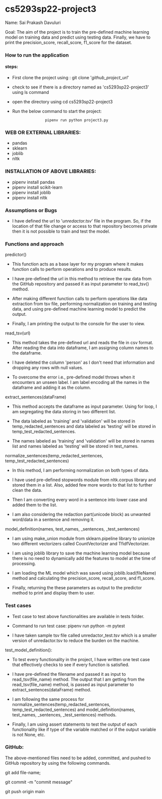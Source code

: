 # cs5293sp22-project3

Name: Sai Prakash Davuluri

Goal: The aim of the project is to train the pre-defined machine learning model on training data and predict using testing data. Finally, we have to print the precision_score, recall_score, f1_score for the dataset.

### How to run the application

#### steps:
* First clone the project using : git clone '_github_project_url_'
* check to see if there is a directory named as 'cs5293sp22-project3' using ls command
* open the directory using cd cs5293sp22-project3
* Run the below command to start the project:

                        
                     pipenv run python project3.py

### WEB OR EXTERNAL LIBRARIES:
* pandas
* sklearn
* joblib
* nltk

### INSTALLATION OF ABOVE LIBRARIES:
* pipenv install pandas
* pipenv install scikit-learn
* pipenv install joblib
* pipenv install nltk

### Assumptions or Bugs

* I have defined the url to '_unredactor.tsv_' file in the program. So, if the location of that file change or access to that repository becomes private then it is not possible to train and test the model.


### Functions and approach

predictor()

* This function acts as a base layer for my program where it makes function calls to perform operations and to produce results.

* I have pre-defined the url in this method to retrieve the raw data from the GitHub repository and passed it as input parameter to read_tsv() method.

* After making different function calls to perform operations like data extraction from tsv file, performing normalization on training and testing data, and using pre-defined machine learning model to predict the output.

* Finally, I am printing the output to the console for the user to view.

read_tsv(url)

* This method takes the pre-defined url and reads the file in csv format. After reading the data into dataframe, I am assigning column names to the dataframe.

* I have deleted the column 'person' as I don't need that information and dropping any rows with null values.

* To overcome the error  i.e., pre-defined model throws when it encounters an unseen label. I am label encoding all the names in the dataframe and adding it as the column.

extract_sentences(dataFrame)

* This method accepts the dataframe as input parameter. Using for loop, I am segregating the data storing in two different list.

* The data labeled as 'training' and 'validation' will be stored in temp_redacted_sentences and data labeled as 'testing' will be stored in temp_test_redacted_sentences.

* The names labeled as 'training' and 'validation' will be stored in names list and names labeled as 'testing' will be stored in test_names.

normalize_sentences(temp_redacted_sentences, temp_test_redacted_sentences)

* In this method, I am performing normalization on both types of data.

* I have used pre-defined stopwords module from nltk.corpus library and stored them in a list. Also, added few more words to that list to further clean the data.

* Then I am converting every word in a sentence into lower case and added them to the list.

* I am also considering the redaction part(unicode block) as unwanted word/data in a sentence and removing it.


model_definition(names, test_names, _sentences, _test_sentences)

* I am using make_union module from sklearn.pipeline library to unionize two different vectorizers called CountVectorizer and TfidfVectorizer.

* I am using joblib library to save the machine learning model because there is no need to dynamically add the features to model at the time of processing.

* I am loading the ML model which was saved using joblib.load(fileName) method and calculating the precision_score, recall_score, and f1_score.

* Finally, returning the these parameters as output to the predictor method to print and display them to user.


### Test cases

* Test case to test above functionalities are available in tests folder.

* Command to run test case: pipenv run python -m pytest

* I have taken sample tsv file called unredactor_test.tsv which is a smaller version of unredactor.tsv to reduce the burden on the machine.

test_model_definition():

* To test every functionality in the project, I have written one test case that effectively checks to see if every function is satisfied. 

* I have pre-defined the filename and passed it as input to read_tsv(file_name) method. The output that I am getting from the read_tsv(file_name) method, is passed as input parameter to extract_sentences(dataFrame) method.

* I am following the same process for normalize_sentences(temp_redacted_sentences, temp_test_redacted_sentences) and model_definition(names, test_names, _sentences, _test_sentences) methods.

* Finally, I am using assert statements to test the output of each functionality like if type of the variable matched or if the output variable is not None, etc.

### GitHub:
The above-mentioned files need to be added, committed, and pushed to GitHub repository by using the following commands.

git add file-name;

git commit -m "commit message"

git push origin main



